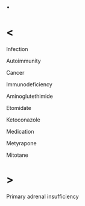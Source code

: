 # .

# <

Infection

Autoimmunity

Cancer

Immunodeficiency

Aminoglutethimide

Etomidate

Ketoconazole

Medication

Metyrapone

Mitotane

# >

Primary adrenal insufficiency

